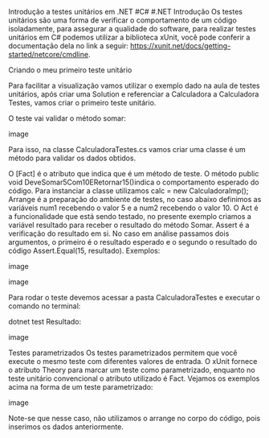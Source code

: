 Introdução a testes unitários em .NET
#C#
#.NET
Introdução
Os testes unitários são uma forma de verificar o comportamento de um código isoladamente, para assegurar a qualidade do software, para realizar testes unitários em C# podemos utilizar a biblioteca xUnit, você pode conferir a documentação dela no link a seguir: https://xunit.net/docs/getting-started/netcore/cmdline.



Criando o meu primeiro teste unitário


Para facilitar a visualização vamos utilizar o exemplo dado na aula de testes unitários, após criar uma Solution e referenciar a Calculadora a Calculadora Testes, vamos criar o primeiro teste unitário.

O teste vai validar o método somar:

image

Para isso, na classe CalculadoraTestes.cs vamos criar uma classe é um método para validar os dados obtidos.



O [Fact] é o atributo que indica que é um método de teste.
O método public void DeveSomar5Com10ERetornar15()indica o comportamento esperado do código.
Para instanciar a classe utilizamos calc = new CalculadoraImp();
Arrange é a preparação do ambiente de testes, no caso abaixo definimos as variáveis num1 recebendo o valor 5 e a num2 recebendo o valor 10.
O Act é a funcionalidade que está sendo testado, no presente exemplo criamos a variável resultado para receber o resultado do método Somar.
Assert é a verificação do resultado em si. No caso em análise passamos dois argumentos, o primeiro é o resultado esperado e o segundo o resultado do código Assert.Equal(15, resultado).
Exemplos:

image



image



Para rodar o teste devemos acessar a pasta CalculadoraTestes e executar o comando no terminal:

dotnet test
Resultado:

image



Testes parametrizados
Os testes parametrizados permitem que você execute o mesmo teste com diferentes valores de entrada. O xUnit fornece o atributo Theory para marcar um teste como parametrizado, enquanto no teste unitário convencional o atributo utilizado é Fact. Vejamos os exemplos acima na forma de um teste parametrizado:

image

Note-se que nesse caso, não utilizamos o arrange no corpo do código, pois inserimos os dados anteriormente.